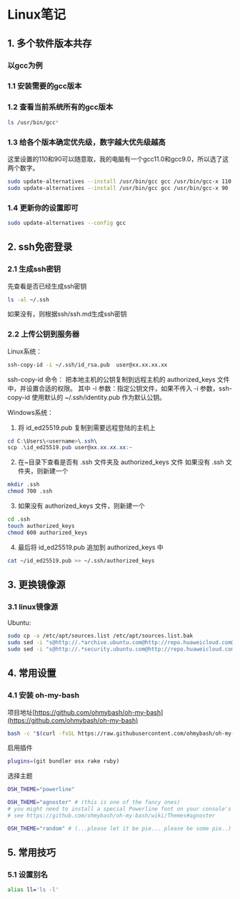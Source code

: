 # Linux笔记

## 1. 多个软件版本共存

### 以gcc为例

### 1.1 安装需要的gcc版本

### 1.2 查看当前系统所有的gcc版本

```bash
ls /usr/bin/gcc*
```

### 1.3 给各个版本确定优先级，数字越大优先级越高

这里设置的110和90可以随意取，我的电脑有一个gcc11.0和gcc9.0，所以选了这两个数字。

```bash
sudo update-alternatives --install /usr/bin/gcc gcc /usr/bin/gcc-x 110
sudo update-alternatives --install /usr/bin/gcc gcc /usr/bin/gcc-x 90
```

### 1.4 更新你的设置即可

```bash
sudo update-alternatives --config gcc
```

## 2. ssh免密登录

### 2.1 生成ssh密钥

先查看是否已经生成ssh密钥

```bash
ls -al ~/.ssh
```

如果没有，则根据ssh/ssh.md生成ssh密钥

### 2.2 上传公钥到服务器

Linux系统：
```bash
ssh-copy-id -i ~/.ssh/id_rsa.pub  user@xx.xx.xx.xx
```

ssh-copy-id 命令：
把本地主机的公钥复制到远程主机的 authorized_keys 文件中，并设置合适的权限。
其中 -i 参数：指定公钥文件，如果不传入 -i 参数，ssh-copy-id 使用默认的 ~/.ssh/identity.pub 作为默认公钥。

Windows系统：
1. 将 id_ed25519.pub 复制到需要远程登陆的主机上
```powershell
cd C:\Users\<username>\.ssh\
scp .\id_ed25519.pub user@xx.xx.xx.xx:~
```

2. 在~目录下查看是否有 .ssh 文件夹及 authorized_keys 文件
如果没有 .ssh 文件夹，则新建一个
```bash
mkdir .ssh
chmod 700 .ssh
```

3. 如果没有 authorized_keys 文件，则新建一个
```bash
cd .ssh
touch authorized_keys
chmod 600 authorized_keys
```

4. 最后将 id_ed25519.pub 追加到 authorized_keys 中
```bash
cat ~/id_ed25519.pub >> ~/.ssh/authorized_keys
```

## 3. 更换镜像源

### 3.1 linux镜像源

Ubuntu:

```bash
sudo cp -a /etc/apt/sources.list /etc/apt/sources.list.bak
sudo sed -i "s@http://.*archive.ubuntu.com@http://repo.huaweicloud.com@g" /etc/apt/sources.list
sudo sed -i "s@http://.*security.ubuntu.com@http://repo.huaweicloud.com@g" /etc/apt/sources.list
```

## 4. 常用设置

### 4.1 安装 oh-my-bash

项目地址[https://github.com/ohmybash/oh-my-bash](https://github.com/ohmybash/oh-my-bash)
```bash
bash -c "$(curl -fsSL https://raw.githubusercontent.com/ohmybash/oh-my-bash/master/tools/install.sh)"
```
启用插件
```bash
plugins=(git bundler osx rake ruby)
```
选择主题
```bash
OSH_THEME="powerline"

OSH_THEME="agnoster" # (this is one of the fancy ones)
# you might need to install a special Powerline font on your console's host for this to work
# see https://github.com/ohmybash/oh-my-bash/wiki/Themes#agnoster

OSH_THEME="random" # (...please let it be pie... please be some pie..)
```

## 5. 常用技巧

### 5.1 设置别名

```bash
alias ll='ls -l'
```
